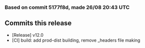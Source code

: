 ### Based on commit 5177f8d, made 26/08 20:43 UTC
## Commits this release
  - [Release] v12.0
  - [CI] build: add prod-dist building, remove _headers file making